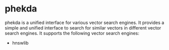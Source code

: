 # phekda

phekda is a unified interface for various vector search engines. It provides a simple and unified interface to search for
similar vectors in different vector search engines. It supports the following vector search engines:

* hnswlib
